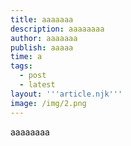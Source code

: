 ```yaml
---
title: aaaaaaa
description: aaaaaaaa
author: aaaaaaa
publish: aaaaa
time: a
tags:
  - post
  - latest
layout: '''article.njk'''
image: /img/2.png
---
```

aaaaaaaa
